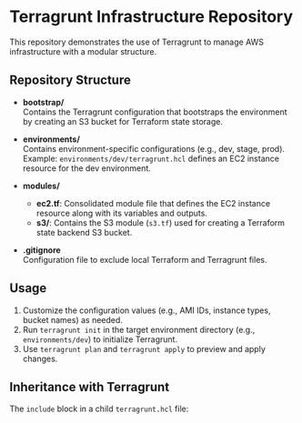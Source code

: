 # Terragrunt Infrastructure Repository

This repository demonstrates the use of Terragrunt to manage AWS infrastructure with a modular structure.

## Repository Structure

- **bootstrap/**  
  Contains the Terragrunt configuration that bootstraps the environment by creating an S3 bucket for Terraform state storage.

- **environments/**  
  Contains environment-specific configurations (e.g., dev, stage, prod).  
  Example: `environments/dev/terragrunt.hcl` defines an EC2 instance resource for the dev environment.

- **modules/**  
  - **ec2.tf**: Consolidated module file that defines the EC2 instance resource along with its variables and outputs.
  - **s3/**: Contains the S3 module (`s3.tf`) used for creating a Terraform state backend S3 bucket.

- **.gitignore**  
  Configuration file to exclude local Terraform and Terragrunt files.

## Usage

1. Customize the configuration values (e.g., AMI IDs, instance types, bucket names) as needed.
2. Run `terragrunt init` in the target environment directory (e.g., `environments/dev`) to initialize Terragrunt.
3. Use `terragrunt plan` and `terragrunt apply` to preview and apply changes.

## Inheritance with Terragrunt

The `include` block in a child `terragrunt.hcl` file: